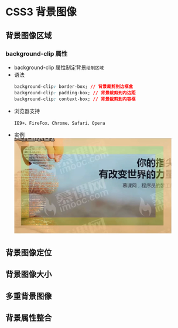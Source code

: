 # CSS3 背景图像

## 背景图像区域

### background-clip 属性

- background-clip 属性制定背景`绘制区域`
- 语法
  ```css
  background-clip: border-box; // 背景裁剪到边框盒
  background-clip: padding-box; // 背景裁剪到内边距
  background-clip: context-box; // 背景裁剪到内容框
  ```
- 浏览器支持
  ```
  IE9+、FireFox、Chrome、Safari、Opera
  ```
- 实例  
  ![Image text](https://github.com/michaelchou/front-end-technology-stack/blob/master/2-basics-of-css/assets/background-clip.png)

## 背景图像定位

## 背景图像大小

## 多重背景图像

## 背景属性整合
